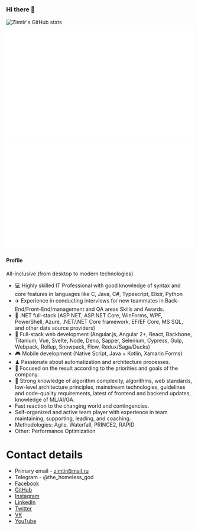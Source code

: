 ### Hi there 👋 

![Zimtir's GitHub stats](https://github-readme-stats.vercel.app/api?username=Zimtir&show_icons=true&theme=radical)

![](https://github.com/Zimtir/github-stats/blob/master/generated/overview.svg)
![](https://github.com/Zimtir/github-stats/blob/master/generated/languages.svg)

     
#### Profile

All-inclusive (from desktop to modern technologies)

- 💻 Highly skilled IT Professional with good knowledge of syntax and core features in languages like C, Java, C#, Typescript, Elixir, Python
- ✈️ Experience in conducting interviews for new teammates in Back-End/Front-End/management and QA areas
Skills and Awards.
- 🛴 .NET full-stack (ASP.NET, ASP.NET Core, WinForms, WPF, PowerShell,
Azure, .NET/.NET Core framework, EF/EF Core, MS SQL, and other data source providers)
- 🎸 Full-stack web development (Angular.js, Angular 2+, React, Backbone, Titanium, Vue, Svelte, Node, Deno, Sapper, Selenium, Cypress, Gulp, Webpack, Rollup, Snowpack, Flow, Redux/Saga/Ducks)
- 🎮 Mobile development (Native Script, Java + Kotlin, Xamarin Forms)
- ♟ Passionate about automatization and architecture processes.
- 🎲 Focused on the result according to the priorities and goals of the company.
- 🌊 Strong knowledge of algorithm complexity, algorithms, web standards, low-level architecture principles, mainstream technologies, guidelines and code-quality requirements, latest of frontend and backend updates, knowledge of ML/AI/GA.
- Fast reaction to the changing world and contingencies.
- Self-organized and active team player with experience in team maintaining, supporting, leading, and coaching.
- Methodologies: Agile, Waterfall, PRINCE2, RAPID
- Other: Performance Optimization

# Contact details

- Primary email - zimtir@mail.ru
- Telegram - @the_homeless_god
- [Facebook](https://www.facebook.com/profile.php?id=100006956115543)
- [GitHub](https://github.com/Zimtir)
- [Instagram](https://www.instagram.com/the_homeless_god)
- [LinkedIn](https://www.linkedin.com/in/marat-z/)
- [Twitter](https://twitter.com/THG_Marat_Z)
- [VK](https://vk.com/the_homeless_god)
- [YouTube](https://www.youtube.com/channel/UCJ-P1V1_OdLH6_iWejitm5g?view_as=subscriber)

